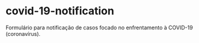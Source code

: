 # covid-19-notification

Formulário para notificação de casos focado no enfrentamento à COVID-19 (coronavírus).
